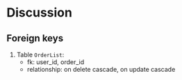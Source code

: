 # Discussion
## Foreign keys
1. Table  `OrderList`:
   - fk: user_id, order_id
   - relationship: on delete cascade, on update cascade
   